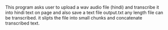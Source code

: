 This program asks user to upload a wav audio file (hindi) and transcribe it into hindi text on page and also save a text file output.txt
any length file can be transcribed. it slipts the file into small chunks and concatenate transcribed text. 